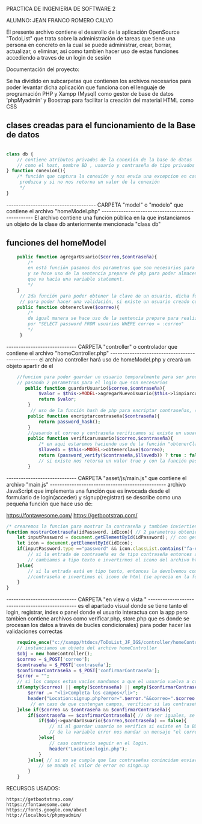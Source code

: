 
PRACTICA DE INGENIERIA DE SOFTWARE 2

ALUMNO: JEAN FRANCO ROMERO CALVO

El presente archivo contiene el desarollo de la aplicación OpenSource "TodoList" que trata sobre la administración de tareas que tiene una persona en concreto
en la cual se puede administrar, crear, borrar, actualizar, o eliminar, asi como tambien hacer uso de estas funciones accediendo a traves de un login de sesión


Documentación del proyecto:

Se ha dividido en subcarpetas que contienen los archivos necesarios para poder levantar dicha aplicación que funciona con el lenguaje de programación PHP y Xampp (Mysql) como
gestor de base de datos 'phpMyadmin' y Boostrap para facilitar la creación del material HTML como CSS

## clases creadas para el funcionamiento de la Base de datos

``` php

class db {
    // contiene atributos privados de la conexión de la base de datos 
    // como el host, nombre BD , usuario y contraseña de tipo privados
} function conexion(){
    /* función que captura la conexión y nos envia una excepcion en caso se 
     produzca y si no nos retorna un valor de la conexión
     */
}
```
------------------------------------- CARPETA "model" o "modelo" que contiene el archivo "homeModel.php" -------------------------------------------------
El archivo contiene una función pública en la que instanciamos un objeto de la clase db 
anteriormente mencionada "class db"

## funciones del homeModel

``` php
    public function agregarUsuario($correo,$contraseña){
        /*
        en está función pasamos dos parametros que son necesarios para poder ingresar un usuario
        y se hace uso de la sentencia prepare de php para poder almacenar la consulta de inserción
        que va hacía una variable statement.
        */
    }
     // 2da función para poder obtener la clave de un usuario, dicha función es llamada en otro archivo php
     // para poder hacer una validación, si existe un usuario creado con cierto "correo"
    public function obtenerclave($correo){
        /*
        de igual manera se hace uso de la sentencia prepare para realizar la busqueda de un usuario
        por "SELECT password FROM usuarios WHERE correo = :correo"        
        */
     }
``` 

----------------------------- CARPETA "controller" o controlador que contiene el archivo "homeController.php" ------------------------------------------------
el archivo controller hará uso de homeModel.php y creará un objeto apartir de el



``` php
    //funcion para poder guardar un usuario temporalmente para ser procesado antes de guardarse en la Base de datos
    // pasando 2 parametros para el login que son necesarios
       public function guardarUsuario($correo,$contraseña){
            $valor = $this->MODEL->agregarNuevoUsuario($this->limpiarcorreo($correo),$this->encriptarcontraseña($this->limpiarcadena($contraseña)));
            return $valor;
        }
         // uso de la función hash de php para encriptar contraseñas, (hash para encriptar contraseñas)
        public function encriptarcontraseña($contraseña){
            return password_hash();
        }
        //pasando el correo y contraseña verificamos si existe un usuario para validar el ingreso
        public function verificarusuario($correo,$contraseña){
            /* en aqui estaremos haciendo uso de la función "obtenerClave" en la cual pasamos el correo como parametro para que sea buscado en la BD */
            $llavedb = $this->MODEL->obtenerclave($correo);
            return (password_verify($contraseña,$llavedb)) ? true : false; 
            // si existe nos retorna un valor true y con la función password_verify() comparamos la contraseña encriptada con la contraseña "origen"
        }
``` 

----------------------------- CARPETA "asset/js/main.js" que contiene el archivo "main.js" ------------------------------------------------
archivo JavaScript que implementa una función que es invocada desde el formulario de login(acceder) y signup(registrar) 
se describe como una pequeña función que hace uso de:

https://fontawesome.com/
https://getbootstrap.com/

``` js
/* crearemos la funcion para mostrar la contraseña y tambien inviertiendo el icono de boostrap(click)*/
function mostrarContraseña(idPassword, idIcon){ // 2 parametros obteniendo desde los id tanto del campo contraseña como id del icon(ojo)
    let inputPassword = document.getElementById(idPassword); // con getElementById obtendremos dichos elemetos de HTML para JavaScript
    let icon = document.getElementById(idIcon);
    if(inputPassword.type =="password" && icon.classList.contains("fa-eye")){ 
        // si la entrada de contraseña es de tipo contraseña entonces al hacer click 
        // cambiamos a tipo texto e invertirmos el icono del archivo html
    }else{
        // si la entrada está en tipo texto, entonces la devolvemos como tipo
        //contraseña e invertimos el icono de html (se aprecia en la funcionalidad)
    }
}

```
----------------------------- CARPETA "en view o vista " ------------------------------------------------
es el apartado visual donde se tiene tanto el login, registrar, index o panel donde el usuario interactua con la app
pero tambien contiene archivos como verificar.php, store.php que es donde se procesan los datos a través de bucles condicionales}
para poder hacer las validaciones correctas


``` php
    require_once("c://xampp/htdocs/ToDoList_JF_IGS/controller/homeController.php");
    // instanciamos un objeto del archivo homeController
    $obj = new homeController();
    $correo = $_POST['correo'];
    $contraseña = $_POST['contraseña'];
    $confirmarContraseña = $_POST['confirmarContraseña'];
    $error = "";
    // si los campos estan vacíos mandamos a que el usuario vuelva a completarlos
    if(empty($correo) || empty($contraseña) || empty($confirmarContraseña)){
        $error .= "<li>Completa los campos</li>";
        header("Location:signup.php?error=".$error."&&correo=".$correo."&&contraseña=".$contraseña."&&confirmarContraseña=".$confirmarContraseña);
         // en caso de que contengan campos, verificar si las contraseñas son iguales
    }else if($correo && $contraseña && $confirmarContraseña){
        if($contraseña == $confirmarContraseña){ // de ser iguales, se accede a la funcion guardarUsuario del homeController
            if($obj->guardarUsuario($correo,$contraseña) == false){
                // si al guardar usuario se verifica si existe en la BD y nos manda un flase entonces 
                // de la variable error nos mandar un mensaje "el correo ha sido registrado"
            }else{
                // caso contrario seguir en el login.
                header("Location:login.php");
            }
        }else{ // si no se cumple que las contraseñas conincidan enviar desde la variable $error a registrar
            // se manda el valor de error en singn.up
        }
    }
``` 


RECURSOS USADOS: 

    https://getbootstrap.com/
    https://fontawesome.com/
    https://fonts.google.com/about
    http://localhost/phpmyadmin/


